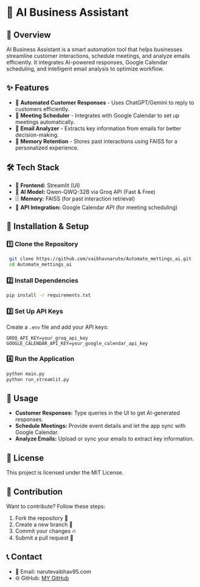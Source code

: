 # 🚀 AI Business Assistant

## 📌 Overview
AI Business Assistant is a smart automation tool that helps businesses streamline customer interactions, schedule meetings, and analyze emails efficiently. It integrates AI-powered responses, Google Calendar scheduling, and intelligent email analysis to optimize workflow. 

## ✨ Features
- 🤖 **Automated Customer Responses** - Uses ChatGPT/Gemini to reply to customers efficiently.
- 📅 **Meeting Scheduler** - Integrates with Google Calendar to set up meetings automatically.
- 📩 **Email Analyzer** - Extracts key information from emails for better decision-making.
- 💾 **Memory Retention** - Stores past interactions using FAISS for a personalized experience.

## 🛠️ Tech Stack
- 🎨 **Frontend:** Streamlit (UI)
- 🧠 **AI Model:** Qwen-QWQ-32B via Groq API (Fast & Free)
- 🗄️ **Memory:** FAISS (for past interaction retrieval)
- 🔗 **API Integration:** Google Calendar API (for meeting scheduling)

## 🚀 Installation & Setup
### 1️⃣ Clone the Repository
```bash
 git clone https://github.com/vaibhavnarute/Automate_mettings_ai.git
 cd Automate_mettings_ai
```
### 2️⃣ Install Dependencies
```bash
pip install -r requirements.txt
```
### 3️⃣ Set Up API Keys
Create a `.env` file and add your API keys:
```
GROQ_API_KEY=your_groq_api_key
GOOGLE_CALENDAR_API_KEY=your_google_calendar_api_key
```

### 4️⃣ Run the Application
```bash
python main.py
python run_streamlit.py
```

## 📌 Usage
- **Customer Responses:** Type queries in the UI to get AI-generated responses.
- **Schedule Meetings:** Provide event details and let the app sync with Google Calendar.
- **Analyze Emails:** Upload or sync your emails to extract key information.

## 📜 License
This project is licensed under the MIT License.

## 🤝 Contribution
Want to contribute? Follow these steps:
1. Fork the repository 🍴
2. Create a new branch 🚀
3. Commit your changes 🔥
4. Submit a pull request 📩


## 📞 Contact
- 📧 Email: narutevaibhav95.com
- 🌐 GitHub: [MY GitHub](https://github.com/vaibhavnarute)


